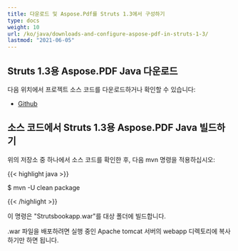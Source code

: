 ```yaml
---
title: 다운로드 및 Aspose.Pdf를 Struts 1.3에서 구성하기
type: docs
weight: 10
url: /ko/java/downloads-and-configure-aspose-pdf-in-struts-1-3/
lastmod: "2021-06-05"
---
```


## Struts 1.3용 Aspose.PDF Java 다운로드

다음 위치에서 프로젝트 소스 코드를 다운로드하거나 확인할 수 있습니다:

- [Github](https://github.com/aspose-pdf/Aspose.PDF-for-Java/tree/master/Plugins/Aspose_Pdf_for_Struts)

## 소스 코드에서 Struts 1.3용 Aspose.PDF Java 빌드하기

위의 저장소 중 하나에서 소스 코드를 확인한 후, 다음 mvn 명령을 적용하십시오:

{{< highlight java >}}

 $ mvn -U clean package

{{< /highlight >}}

이 명령은 "Strutsbookapp.war"를 대상 폴더에 빌드합니다.

.war 파일을 배포하려면 실행 중인 Apache tomcat 서버의 webapp 디렉토리에 복사하기만 하면 됩니다.